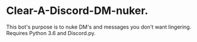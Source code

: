 # Clear-A-Discord-DM-nuker.
This bot's purpose is to nuke DM's and messages you don't want lingering. Requires Python 3.6 and Discord.py.
